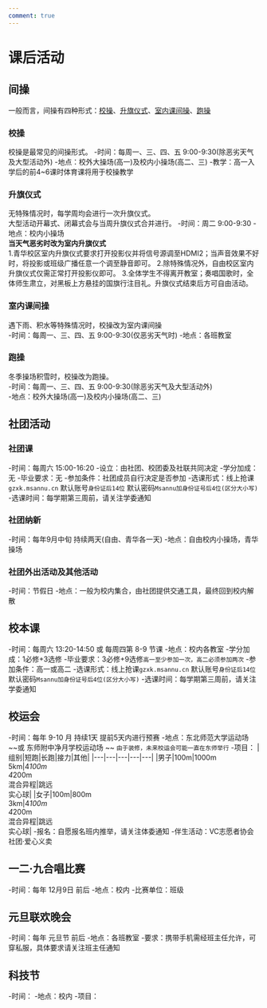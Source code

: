 ```yaml
---
comment: true
---
```


# 课后活动


## 间操
一般而言，间操有四种形式：[校操](#校操)、[升旗仪式](#升旗仪式)、[室内课间操](#室内课间操)、[跑操](#跑操)
### 校操
校操是最常见的间操形式。
-时间：每周一、三、四、五 9:00-9:30(除恶劣天气及大型活动外)
-地点：校外大操场(高一)及校内小操场(高二、三)
-教学：高一入学后的前4~6课时体育课将用于校操教学
### 升旗仪式
无特殊情况时，每学周均会进行一次升旗仪式。<br>
大型活动开幕式、闭幕式会与当周升旗仪式合并进行。
-时间：周二 9:00-9:30
-地点：校内小操场
<br>
__当天气恶劣时改为室内升旗仪式__<br>
1.青华校区室内升旗仪式要求打开投影仪并将信号源调至HDMI2；当声音效果不好时，将投影或班级广播任意一个调至静音即可。
2.除特殊情况外，自由校区室内升旗仪式仅需正常打开投影仪即可。
3.全体学生不得离开教室；奏唱国歌时，全体师生肃立，对黑板上方悬挂的国旗行注目礼。升旗仪式结束后方可自由活动。
### 室内课间操
遇下雨、积水等特殊情况时，校操改为室内课间操<br>
-时间：每周一、三、四、五 9:00-9:30(仅恶劣天气时)
-地点：各班教室
### 跑操
冬季操场积雪时，校操改为跑操。<br>
-时间：每周一、三、四、五 9:00-9:30(除恶劣天气及大型活动外)<br>
-地点：校外大操场(高一)及校内小操场(高二、三)


## 社团活动
### 社团课
-时间：每周六 15:00-16:20
-设立：由社团、校团委及社联共同决定
-学分加成：无
-毕业要求：无
-参加条件：社团成员自行决定是否参加
-选课形式：线上抢课`gzxk.msannu.cn` 默认账号`身份证后14位` 默认密码`Msannu加身份证号后4位(区分大小写)`
-选课时间：每学期第三周前，请关注学委通知
### 社团纳新
-时间：每年9月中旬 持续两天(自由、青华各一天)
-地点：自由校内小操场，青华操场
### 社团外出活动及其他活动
-时间：节假日
-地点：一般为校内集合，由社团提供交通工具，最终回到校内解散


## 校本课
-时间：每周六 13:20-14:50 或 每周四第 8-9 节课
-地点：校内各教室
-学分加成：1必修+3选修
-毕业要求：3必修+9选修`高一至少参加一次，高二必须参加两次`
-参加条件：高一或高二
-选课形式：线上抢课`gzxk.msannu.cn` 默认账号`身份证后14位` 默认密码`Msannu加身份证号后4位(区分大小写)`
-选课时间：每学期第三周前，请关注学委通知

## 校运会
-时间：每年 9-10 月 持续1天 提前5天内进行预赛
-地点：东北师范大学运动场 ~~或 东师附中净月学校运动场 ~~ `由于装修，未来校运会可能一直在东师举行`
-项目：
    |组别|短跑|长跑|接力|其他|
    |---|---|---|---|---|
    |男子|100m|1000m<br>5km|4*100m<br>4*200m<br>混合异程|跳远<br>实心球|
    |女子|100m|800m<br>3km|4*100m<br>4*200m<br>混合异程|跳远<br>实心球|
-报名：自愿报名班内推举，请关注体委通知
-伴生活动：VC志愿者协会社团·爱心义卖


## 一二·九合唱比赛
-时间：每年 12月9日 前后
-地点：校内
-比赛单位：班级


## 元旦联欢晚会
-时间：每年 元旦节 前后
-地点：各班教室
-要求：携带手机需经班主任允许，可穿私服，具体要求请关注班主任通知


## 科技节
-时间：
-地点：校内
-项目：